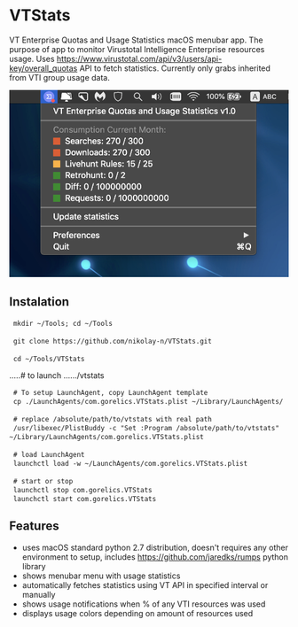 
# VTStats
VT Enterprise Quotas and Usage Statistics macOS menubar app. 
The purpose of app to monitor Virustotal Intelligence Enterprise resources usage. Uses https://www.virustotal.com/api/v3/users/api-key/overall_quotas API to fetch statistics. Currently only grabs inherited from VTI group usage data.

![VTStats](https://raw.githubusercontent.com/nikolay-n/VTStats/main/shots/001.png)

## Instalation
     mkdir ~/Tools; cd ~/Tools
     
     git clone https://github.com/nikolay-n/VTStats.git
     
     cd ~/Tools/VTStats
     
.....# to launch
....../vtstats
     
     # To setup LaunchAgent, copy LaunchAgent template
     cp ./LaunchAgents/com.gorelics.VTStats.plist ~/Library/LaunchAgents/
     
     # replace /absolute/path/to/vtstats with real path
     /usr/libexec/PlistBuddy -c "Set :Program /absolute/path/to/vtstats" ~/Library/LaunchAgents/com.gorelics.VTStats.plist
     
     # load LaunchAgent
     launchctl load -w ~/LaunchAgents/com.gorelics.VTStats.plist
	 
	 # start or stop
     launchctl stop com.gorelics.VTStats
     launchctl start com.gorelics.VTStats
## Features

 - uses macOS standard python 2.7 distribution, doesn't requires any other environment to setup, includes https://github.com/jaredks/rumps python library
 - shows menubar menu with usage statistics
 - automatically fetches statistics using VT API in specified interval or manually
 - shows usage notifications when % of any VTI resources was used
 - displays usage colors depending on amount of resources used
